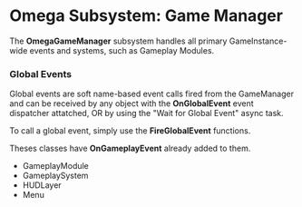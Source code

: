 # Omega Subsystem: Game Manager
The **OmegaGameManager** subsystem handles all primary GameInstance-wide events and systems, such as  Gameplay Modules.


### Global Events
Global events are soft name-based event calls fired from the GameManager and can be received by any object with the **OnGlobalEvent** event dispatcher attatched, OR by using the "Wait for Global Event" async task.

To call a global event, simply use the **FireGlobalEvent** functions.

Theses classes have **OnGameplayEvent** already added to them.
* GameplayModule
* GameplaySystem
* HUDLayer
* Menu

